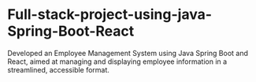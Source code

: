 # Full-stack-project-using-java-Spring-Boot-React
Developed an Employee Management System using Java Spring Boot and React, aimed at managing and displaying employee information in a streamlined, accessible format.
